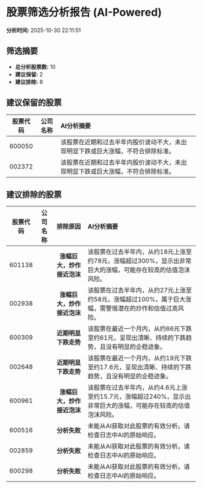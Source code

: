 # 股票筛选分析报告 (AI-Powered)

**分析时间:** 2025-10-30 22:11:51

## 筛选摘要

- **总分析股票数:** 10
- **建议保留:** 2
- **建议排除:** 8

## 建议保留的股票

| 股票代码 | 公司名称 | AI分析摘要 |
|:---:|:---:|:---|
| 600050 |  | 该股票在近期和过去半年内股价波动不大，未出现明显下跌或巨大涨幅，不符合排除标准。 |
| 002372 |  | 该股票在近期和过去半年内股价波动不大，未出现明显下跌或巨大涨幅，不符合排除标准。 |

## 建议排除的股票

| 股票代码 | 公司名称 | 排除原因 | AI分析摘要 |
|:---:|:---:|:---:|:---|
| 601138 |  | **涨幅巨大，炒作接近泡沫** | 该股票在过去半年内，从约18元上涨至约78元，涨幅超过300%，显示出非常巨大的涨幅，可能存在较高的估值泡沫风险。 |
| 002938 |  | **涨幅巨大，炒作接近泡沫** | 该股票在过去半年内，从约27元上涨至约58元，涨幅超过100%，属于巨大涨幅，需警惕潜在的炒作和估值过高风险。 |
| 600309 |  | **近期明显下跌走势** | 该股票在最近一个月内，从约66元下跌至约61元，呈现出清晰、持续的下跌趋势，且没有明显的企稳迹象。 |
| 002648 |  | **近期明显下跌走势** | 该股票在最近一个月内，从约19元下跌至约17.6元，呈现出清晰、持续的下跌趋势，且没有明显的企稳迹象。 |
| 600961 |  | **涨幅巨大，炒作接近泡沫** | 该股票在过去半年内，从约4.6元上涨至约15.7元，涨幅超过240%，显示出非常巨大的涨幅，可能存在较高的估值泡沫风险。 |
| 600516 |  | **分析失败** | 未能从AI获取对此股票的有效分析。请检查日志中AI的原始响应。 |
| 002859 |  | **分析失败** | 未能从AI获取对此股票的有效分析。请检查日志中AI的原始响应。 |
| 600298 |  | **分析失败** | 未能从AI获取对此股票的有效分析。请检查日志中AI的原始响应。 |
